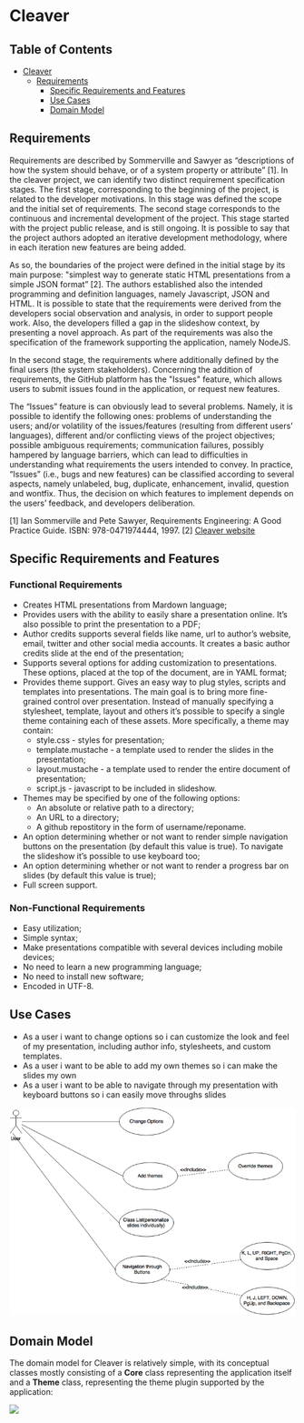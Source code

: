 # Cleaver

## Table of Contents
* [Cleaver](#cleaver)
    * [Requirements](#introreq)
        * [Specific Requirements and Features](#specreqandfeat)
        * [Use Cases](#usecases)
        * [Domain Model](#domainmodel)

<div id='introreq'>

## Requirements
Requirements are described by Sommerville and Sawyer as “descriptions of how the system should behave, or of a system property or attribute” [1]. In the cleaver project, we can identify two distinct requirement specification stages. The first stage, corresponding to the beginning of the project, is related to the developer motivations. In this stage was defined the scope and the initial set of requirements. The second stage corresponds to the continuous and incremental development of the project. This stage started with the project public release, and is still ongoing. It is possible to say that the project authors adopted an iterative development methodology, where in each iteration new features are being added.

As so, the boundaries of the project were defined in the initial stage by its main purpose: "simplest way to generate static HTML presentations from a simple JSON format” [2]. The authors established also the intended programming and definition languages, namely Javascript, JSON and HTML. It is possible to state that the requirements were derived from the developers social observation and analysis, in order to support people work. Also, the developers filled a gap in the slideshow context, by presenting a novel approach. As part of the requirements was also the specification of the framework supporting the application, namely NodeJS. 

In the second stage, the requirements where additionally defined by the final users (the system stakeholders). Concerning the addition of requirements, the GitHub platform has the "Issues" feature, which allows users to submit issues found in the application, or request new features.

The “Issues” feature is can obviously lead to several problems. Namely, it is possible to identify the following ones: problems of understanding the users;  and/or volatility of the issues/features (resulting from different users’ languages), different and/or conflicting views of the project objectives; possible ambiguous requirements;  communication failures, possibly hampered by language barriers,  which can lead to difficulties in understanding what requirements the users intended to convey. In practice, “Issues” (i.e., bugs and new features) can be classified according to several aspects, namely unlabeled, bug, duplicate, enhancement, invalid, question and wontfix. Thus, the decision on which features to implement depends on the users’ feedback, and developers deliberation.

[1] Ian Sommerville and Pete Sawyer, Requirements Engineering: A Good Practice Guide. ISBN: 978-0471974444, 1997. 
[2] [Cleaver website](https://github.com/jdan/cleaver)


<div id='specreqandfeat'>

## Specific Requirements and Features

### Functional Requirements
* Creates HTML presentations from Mardown language;
* Provides users with the ability to easily share a presentation online. It’s also possible to print the presentation to a PDF;
* Author credits supports several fields like name, url to author’s website, email, twitter and other social media accounts. It creates a basic author credits slide at the end of the presentation;
* Supports several options for adding customization to presentations. These options, placed at the top of the document, are in YAML format;
* Provides theme support. Gives an easy way to plug styles, scripts and templates into presentations. The main goal is to bring more fine-grained control over presentation. Instead of manually specifying a stylesheet, template, layout and others it’s possible to specify a single theme containing each of these assets. More specifically, a theme may contain:
   * style.css - styles for presentation;
   * template.mustache - a template used to render the slides in the presentation;
   * layout.mustache - a template used to render the entire document of presentation;
   * script.js - javascript to be included in slideshow.
* Themes may be specified by one of the following options:
   * An absolute or relative path to a directory;
   * An URL to a directory;
   * A github repostitory in the form of username/reponame.
* An option determining whether or not want to render simple navigation buttons on the presentation (by default this value is true). To navigate the slideshow it’s possible to use keyboard too;
* An option determining whether or not want to render a progress bar on slides (by default this value is true);
* Full screen support.

### Non-Functional Requirements
* Easy utilization;
* Simple syntax;
* Make presentations compatible with several devices including mobile devices;
* No need to learn a new programming language;
* No need to install new software;
* Encoded in UTF-8.

<div id='usecases'>

## Use Cases
* As a user i want to change options so i can customize the look and feel of my presentation, including author info, stylesheets, and custom templates.
* As a user i want to be able to add my own themes so i can make the slides my own
* As a user i want to be able to navigate through my presentation with keyboard buttons so i can easily move throughs slides
<img src="./images/use_case_diagram.png"/>




<div id='domainmodel'>

## Domain Model

The domain model for Cleaver is relatively simple, with its conceptual classes mostly consisting of a **Core** class representing the application itself and a **Theme** class, representing the theme plugin supported by the application:

<img src="./images/domainmodel.png" />
